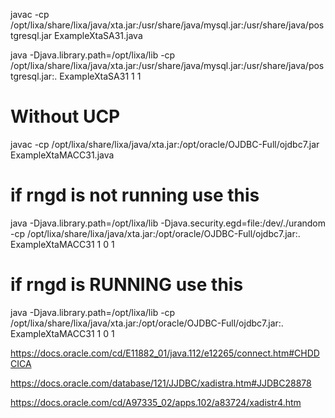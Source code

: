 javac -cp /opt/lixa/share/lixa/java/xta.jar:/usr/share/java/mysql.jar:/usr/share/java/postgresql.jar ExampleXtaSA31.java

java -Djava.library.path=/opt/lixa/lib -cp /opt/lixa/share/lixa/java/xta.jar:/usr/share/java/mysql.jar:/usr/share/java/postgresql.jar:. ExampleXtaSA31 1 1

# Without UCP
javac -cp /opt/lixa/share/lixa/java/xta.jar:/opt/oracle/OJDBC-Full/ojdbc7.jar ExampleXtaMACC31.java
# if rngd is not running use this
java -Djava.library.path=/opt/lixa/lib -Djava.security.egd=file:/dev/./urandom -cp /opt/lixa/share/lixa/java/xta.jar:/opt/oracle/OJDBC-Full/ojdbc7.jar:. ExampleXtaMACC31 1 0 1
# if rngd is RUNNING use this
java -Djava.library.path=/opt/lixa/lib -cp /opt/lixa/share/lixa/java/xta.jar:/opt/oracle/OJDBC-Full/ojdbc7.jar:. ExampleXtaMACC31 1 0 1

https://docs.oracle.com/cd/E11882_01/java.112/e12265/connect.htm#CHDDCICA

https://docs.oracle.com/database/121/JJDBC/xadistra.htm#JJDBC28878

https://docs.oracle.com/cd/A97335_02/apps.102/a83724/xadistr4.htm


